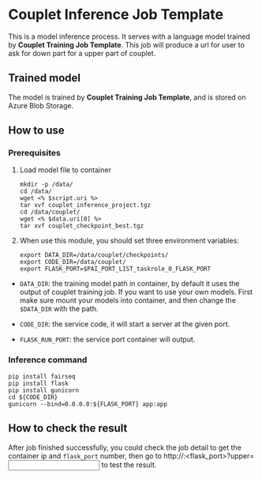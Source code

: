# Couplet Inference Job Template

This is a model inference process. It serves with a language model trained by **Couplet Training Job Template**. This job will produce a url for user to ask for down part for a upper part of couplet.

## Trained model

The model is trained by **Couplet Training Job Template**, and is stored on Azure Blob Storage.

## How to use

### Prerequisites

1. Load model file to container
   ```
   mkdir -p /data/
   cd /data/
   wget <% $script.uri %>
   tar xvf couplet_inference_project.tgz
   cd /data/couplet/
   wget <% $data.uri[0] %>
   tar xvf couplet_checkpoint_best.tgz
   ```

2. When use this module, you should set three environment variables:
   ```
   export DATA_DIR=/data/couplet/checkpoints/
   export CODE_DIR=/data/couplet/
   export FLASK_PORT=$PAI_PORT_LIST_taskrole_0_FLASK_PORT
   ```

- ```DATA_DIR```: the training model path in container, by default it uses the output of couplet training job. If you want to use your own models. First make sure mount your models into container, and then change the ```$DATA_DIR``` with the path.

- ```CODE_DIR```: the service code, it will start a server at the given port.

- ```FLASK_RUN_PORT```: the service port container will output.

### Inference command

```
pip install fairseq
pip install flask
pip install gunicorn
cd ${CODE_DIR}
gunicorn --bind=0.0.0.0:${FLASK_PORT} app:app
```

## How to check the result

After job finished successfully, you could check the job detail to get the container ip and ```flask_port``` number, then go to http://<ip>:<flask_port>?upper=<input> to test the result.
